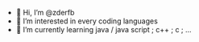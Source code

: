 - 👋 Hi, I’m @zderfb
- 👀 I’m interested in every coding languages
- 🌱 I’m currently learning java / java script ; c++ ; c ; ...
